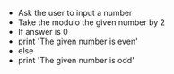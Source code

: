 - Ask the user to input a number
- Take the modulo the given number by 2
- If answer is 0
- print 'The given number is even'
- else
- print 'The given number is odd'
